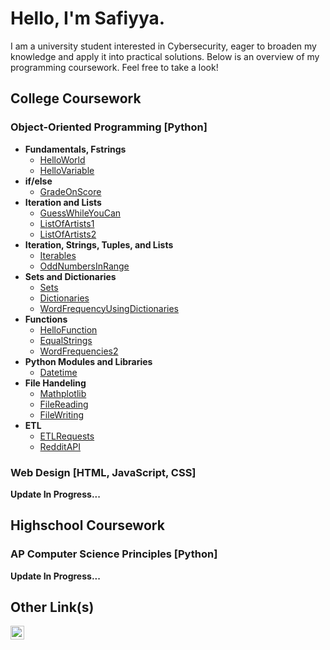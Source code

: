 <h1>Hello, I'm Safiyya.</h1> 
 I am a university student interested in Cybersecurity, eager to broaden my knowledge and apply it into practical solutions. Below is an overview of my programming coursework. Feel free to take a look!

<h2>College Coursework</h2>

<h3>Object-Oriented Programming [Python]</h3>

- <b>Fundamentals, Fstrings</b>
  - [HelloWorld](https://github.com/lanternofsea/HelloWorld/)
  - [HelloVariable](https://github.com/lanternofsea/HelloVariable)
- <b>if/else</b>
  - [GradeOnScore](https://github.com/lanternofsea/GradeOnScore)
- <b>Iteration and Lists</b>
  - [GuessWhileYouCan](https://github.com/lanternofsea/GuessWhileYouCan)
  - [ListOfArtists1](https://github.com/lanternofsea/ListOfArtists1)
  - [ListOfArtists2](https://github.com/lanternofsea/ListOfArtists2)
- <b>Iteration, Strings, Tuples, and Lists</b>
  - [Iterables](https://github.com/lanternofsea/Iterables)
  - [OddNumbersInRange](https://github.com/lanternofsea/OddNumbersInRange)
- <b>Sets and Dictionaries</b>
  - [Sets](https://github.com/lanternofsea/Sets/tree/main)
  - [Dictionaries](https://github.com/lanternofsea/Dictionaries)
  - [WordFrequencyUsingDictionaries](https://github.com/lanternofsea/WordFrequencies)
- <b>Functions</b>
  - [HelloFunction](https://github.com/lanternofsea/HelloFunction)
  - [EqualStrings](https://github.com/lanternofsea/EqualStrings)
  - [WordFrequencies2](https://github.com/lanternofsea/WordFrequencies2)
- <b>Python Modules and Libraries</b>
  - [Datetime](https://github.com/lanternofsea/Datetime)
- <b>File Handeling</b>
  - [Mathplotlib](https://github.com/lanternofsea/Matplotlib)
  - [FileReading](https://github.com/lanternofsea/FileReading)
  - [FileWriting](https://github.com/lanternofsea/FileWriting)
- <b>ETL</b>
  - [ETLRequests](https://github.com/lanternofsea/ETLRequests)
  - [RedditAPI](https://github.com/lanternofsea/RedditAPI)

<h3>Web Design [HTML, JavaScript, CSS]</h3>
<b>Update In Progress...</b>

<h2>Highschool Coursework</h2>

<h3>AP Computer Science Principles [Python]</h3>

<b>Update In Progress...</b>

<h2>Other Link(s)</h2>

[<img align="left" alt="SafiyyaAsma | LinkedIn" width="22px" src="https://cdn.jsdelivr.net/npm/simple-icons@v3/icons/linkedin.svg" />][linkedin]

[linkedin]: https://linkedin.com/in/safiyyaasma

<!--
**lanternofsea/lanternofsea** is a ✨ _special_ ✨ repository because its `README.md` (this file) appears on your GitHub profile.

Here are some ideas to get you started:

- 🔭 I’m currently working on ...
- 🌱 I’m currently learning ...
- 👯 I’m looking to collaborate on ...
- 🤔 I’m looking for help with ...
- 💬 Ask me about ...
- 📫 How to reach me: ...
- 😄 Pronouns: ...
- ⚡ Fun fact: ...
-->
